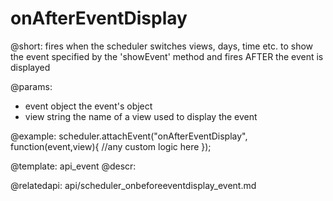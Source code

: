 onAfterEventDisplay
=============

@short: fires when the scheduler switches views, days, time etc. to show the event specified by the 'showEvent' method and fires AFTER the event is displayed
	

@params: 
- event		object		the event's object
- view		string		the name of a view used to display the event


@example: 
scheduler.attachEvent("onAfterEventDisplay", function(event,view){
	//any custom logic here
});



@template:	api_event
@descr: 


@relatedapi:
api/scheduler_onbeforeeventdisplay_event.md

